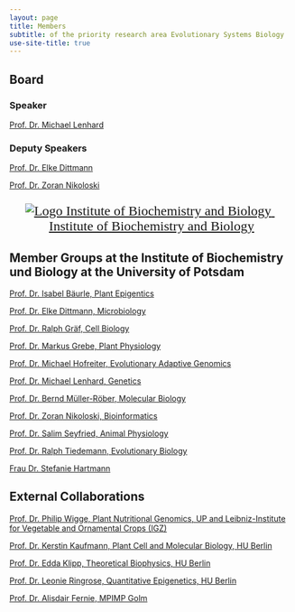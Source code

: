 ```yaml
---
layout: page
title: Members
subtitle: of the priority research area Evolutionary Systems Biology
use-site-title: true
---
```


## Board

### Speaker

[Prof. Dr. Michael Lenhard](https://www.uni-potsdam.de/en/ibb-genetik/people)


### Deputy Speakers

[Prof. Dr. Elke Dittmann](https://www.uni-potsdam.de/en/ibb-mikrobiologie/members-microbiology-university-of-potsdam)

[Prof. Dr. Zoran Nikoloski](https://www.uni-potsdam.de/en/ibb-bioinformatik/members)


<font size="5" face="Liberation Serif" >
<p align='center'>
	<a href="https://www.uni-potsdam.de/en/university-of-potsdam" title="to the Uni-Homepage" target="_top">
			<img src="../img/up-logo-math-2.png" alt="Logo Institute of Biochemistry and Biology">
	</a>
	&nbsp;		
	<a href="https://www.uni-potsdam.de/en/ibb/" title="to the homepage of Institute of Biochemistry and Biology">
		 Institute of Biochemistry and Biology 
	</a>
</p>
</font >

## Member Groups at the Institute of Biochemistry und Biology at the University of Potsdam

[Prof. Dr. Isabel Bäurle, Plant Epigentics](https://baurlelab.wordpress.com/)

[Prof. Dr. Elke Dittmann, Microbiology](http://uni-potsdam.de/ibb-mikrobiologie/microbiology-university-of-potsdam.html)

[Prof. Dr. Ralph Gräf, Cell Biology](http://www.uni-potsdam.de/ibb-zellbiologie/index.html)

[Prof. Dr. Markus Grebe, Plant Physiology](http://www.uni-potsdam.de/en/ibb-pflanzenphysiologie/index.html)

[Prof. Dr. Michael Hofreiter, Evolutionary Adaptive Genomics](http://www.uni-potsdam.de/ibb-genomics/index.html)

[Prof. Dr. Michael Lenhard, Genetics](http://www.uni-potsdam.de/ibb-genetik/index.html)

[Prof. Dr. Bernd Müller-Röber, Molecular Biology](http://www.uni-potsdam.de/ibb-molecularbiology/research-overview.html)

[Prof. Dr. Zoran Nikoloski, Bioinformatics](http://uni-potsdam.de/ibb-bioinformatik/index.html)

[Prof. Dr. Salim Seyfried, Animal Physiology](https://uni-potsdam.de/ibb-zoophysiologie/index.html)

[Prof. Dr. Ralph Tiedemann, Evolutionary Biology](http://uni-potsdam.de/ibb-evolutionsbiologie)

[Frau Dr. Stefanie Hartmann](https://www.uni-potsdam.de/de/ibb-genomics/group/hartmann.html)

## External Collaborations

[Prof. Dr. Philip Wigge, Plant Nutritional Genomics, UP and Leibniz-Institute for Vegetable and Ornamental Crops (IGZ)](https://www.igzev.de/portfolio_type/portfolio-philip_wigge/?lang=en)

[Prof. Dr. Kerstin Kaufmann, Plant Cell and Molecular Biology, HU Berlin](https://www2.hu-berlin.de/biologie/flower/)

[Prof. Dr. Edda Klipp, Theoretical Biophysics, HU Berlin](https://rumo.biologie.hu-berlin.de/tbp/index.php/en/)

[Prof. Dr. Leonie Ringrose, Quantitative Epigenetics, HU Berlin](http://www.ringroselab.com/)

[Prof. Dr. Alisdair Fernie, MPIMP Golm ](https://www.mpimp-golm.mpg.de/5858/4fernie)


